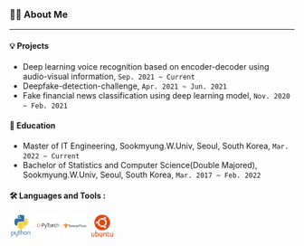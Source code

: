
<!--
**Han-lim/Han-lim** is a ✨ _special_ ✨ repository because its `README.md` (this file) appears on your GitHub profile.

Here are some ideas to get you started:

- 🔭 I’m currently working on ...
- 🌱 I’m currently learning ...
- 👯 I’m looking to collaborate on ...
- 🤔 I’m looking for help with ...
- 💬 Ask me about ...
- 📫 How to reach me: ...
- 😄 Pronouns: ...
- ⚡ Fun fact: ...
-->

### :technologist: About Me
----

#### :bulb: Projects
- Deep learning voice recognition based on encoder-decoder using audio-visual information, `Sep. 2021 ~ Current` <br>
- Deepfake-detection-challenge, `Apr. 2021 ~ Jun. 2021` <br>
- Fake financial news classification using deep learning model, `Nov. 2020 ~ Feb. 2021` <br>

#### :book: Education
- Master of IT Engineering, Sookmyung.W.Univ, Seoul, South Korea, `Mar. 2022 ~ Current` <br>
- Bachelor of Statistics and Computer Science(Double Majored), Sookmyung.W.Univ, Seoul, South Korea, `Mar. 2017 ~ Feb. 2022` <br>

#### :hammer_and_wrench: Languages and Tools :
<img src="https://github.com/devicons/devicon/blob/master/icons/python/python-original-wordmark.svg" title="Python" alt="Python" width="40" height="40"/>&nbsp;
<img src="https://github.com/devicons/devicon/blob/master/icons/pytorch/pytorch-original-wordmark.svg" title="Pytorch" alt="Pytorch" width="40" height="40"/>&nbsp;
<img src="https://github.com/devicons/devicon/blob/master/icons/tensorflow/tensorflow-original-wordmark.svg" title="Tensorflow" alt="Tensorflow" width="40" height="40"/>&nbsp;
<img src="https://github.com/devicons/devicon/blob/master/icons/ubuntu/ubuntu-plain-wordmark.svg" title="Ubuntu" alt="Ubuntu" width="40" height="40"/>&nbsp;
  


